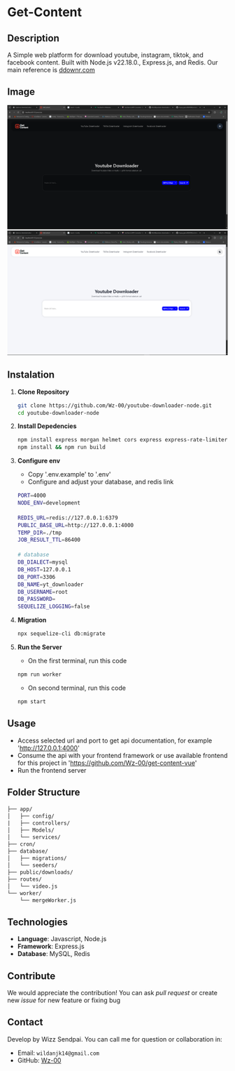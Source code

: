 # Get-Content

## Description

A Simple web platform for download youtube, instagram, tiktok, and facebook content. Built with Node.js v22.18.0., Express.js, and Redis. Our main reference is [ddownr.com](https://ddownr.com/enM4/)

## Image

![on dark mode](public/image.png)
![on light mode](public/image-1.png)

## Instalation

1. **Clone Repository**

    ```bash
    git clone https://github.com/Wz-00/youtube-downloader-node.git
    cd youtube-downloader-node
    ```
2. **Install Depedencies**

    ```bash
    npm install express morgan helmet cors express express-rate-limiter xss sequelize sequelize-cli dotenv ioredis mysql2 node-cron youtube-dl-exec ytdl-core fs-extra bull 
    npm install && npm run build
    ```
3. **Configure env**

    * Copy '.env.example' to '.env'
    * Configure and adjust your database, and redis link
    ```bash
    PORT=4000
    NODE_ENV=development

    REDIS_URL=redis://127.0.0.1:6379
    PUBLIC_BASE_URL=http://127.0.0.1:4000
    TEMP_DIR=./tmp
    JOB_RESULT_TTL=86400

    # database
    DB_DIALECT=mysql
    DB_HOST=127.0.0.1
    DB_PORT=3306
    DB_NAME=yt_downloader
    DB_USERNAME=root
    DB_PASSWORD=
    SEQUELIZE_LOGGING=false
    ```
4. **Migration**

    ```bash
    npx sequelize-cli db:migrate
    ```
5. **Run the Server**

    * On the first terminal, run this code
    ```bash
    npm run worker
    ```

    * On second terminal, run this code
    ```bash
    npm start
    ```

## Usage
* Access selected url and port to get api documentation, for example 'http://127.0.0.1:4000'
* Consume the api with your frontend framework or use available frontend for this project in 'https://github.com/Wz-00/get-content-vue'
* Run the frontend server

## Folder Structure
```
├── app/
│   ├── config/
|   ├── controllers/
│   ├── Models/
│   └── services/
├── cron/
├── database/
│   ├── migrations/
│   └── seeders/
├── public/downloads/
├── routes/
│   └── video.js
└── worker/
    └── mergeWorker.js
```

## Technologies

* **Language**: Javascript, Node.js
* **Framework**: Express.js
* **Database**: MySQL, Redis

## Contribute

We would appreciate the contribution! You can ask *pull request* or create new *issue* for new feature or fixing bug

## Contact

Develop by Wizz Sendpai. You can call me for question or collaboration in:
* Email: `wildanjk14@gmail.com`
* GitHub: [Wz-00](https://github.com/Wz-00)
